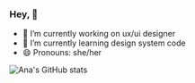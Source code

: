 ### Hey, 👋


- 🔭 I’m currently working on ux/ui designer
- 🌱 I’m currently learning design system code
- 😄 Pronouns: she/her


![Ana's GitHub stats](https://github-readme-stats.vercel.app/api?username=lacerdana&show_icons=true&theme=outrun)

